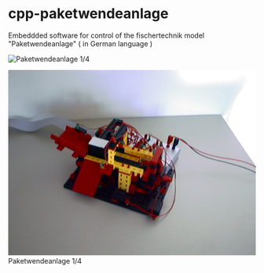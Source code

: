 cpp-paketwendeanlage
====================

Embeddded software for control of the fischertechnik model "Paketwendeanlage" ( in German language )

![Paketwendeanlage 1/4](https://github.com/hemmerling/paketwender/doc/images/paketwender01.jpg?raw=true "Paketwendeanlage 1/4")

![Paketwendeanlage 2/4](/doc/images/paketwender01.jpg?raw=true "Paketwendeanlage 2/4")
Paketwendeanlage 1/4
